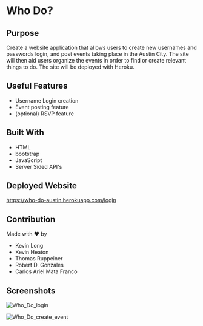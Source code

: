 # Who Do? 


## Purpose
Create a website application that allows users to create new usernames and passwords login, and post events taking place in the Austin City. The site will then aid users organize the events in order to find or create relevant things to do.
The site will be deployed with Heroku.

## Useful Features
* Username Login creation
* Event posting feature
* (optional) RSVP feature


## Built With
* HTML
* bootstrap
* JavaScript
* Server Sided API's

## Deployed Website
https://who-do-austin.herokuapp.com/login

## Contribution
Made with ❤️ by 
* Kevin Long
* Kevin Heaton
* Thomas Ruppeiner
* Robert D. Gonzales
* Carlos Ariel Mata Franco

## Screenshots
![Who_Do_login](https://user-images.githubusercontent.com/98487770/169680520-698e0a4a-9637-460a-ba1f-cca28002346d.png)

![Who_Do_create_event](https://user-images.githubusercontent.com/98487770/169680525-25893eef-6dbc-40cc-b9ef-233f99c06887.png)



